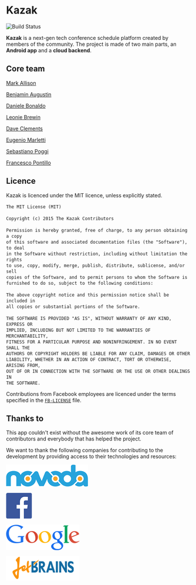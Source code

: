 # Kazak
![Build Status](https://ci.stylingandroid.com/jenkins/buildStatus/icon?job=droidcon-app "Build Status")

**Kazak** is a next-gen tech conference schedule platform created by members of the community. The project is made of two main parts, an **Android app** and a **cloud backend**.

## Core team
[Mark Allison](http://github.com/StylingAndroid)

[Benjamin Augustin](http://github.com/Dorvaryn)

[Daniele Bonaldo](http://github.com/danybony)

[Leonie Brewin](http://github.com/leoniebrewin)

[Dave Clements](http://github.com/DigitalPencils)

[Eugenio Marletti](http://github.com/Takhion)

[Sebastiano Poggi](http://github.com/rock3r)

[Francesco Pontillo](http://github.com/frapontillo)

## Licence

Kazak is licenced under the MIT licence, unless explicitly stated.

	The MIT License (MIT)

	Copyright (c) 2015 The Kazak Contributors

	Permission is hereby granted, free of charge, to any person obtaining a copy
	of this software and associated documentation files (the "Software"), to deal
	in the Software without restriction, including without limitation the rights
	to use, copy, modify, merge, publish, distribute, sublicense, and/or sell
	copies of the Software, and to permit persons to whom the Software is
	furnished to do so, subject to the following conditions:

	The above copyright notice and this permission notice shall be included in
	all copies or substantial portions of the Software.

	THE SOFTWARE IS PROVIDED "AS IS", WITHOUT WARRANTY OF ANY KIND, EXPRESS OR
	IMPLIED, INCLUDING BUT NOT LIMITED TO THE WARRANTIES OF MERCHANTABILITY,
	FITNESS FOR A PARTICULAR PURPOSE AND NONINFRINGEMENT. IN NO EVENT SHALL THE
	AUTHORS OR COPYRIGHT HOLDERS BE LIABLE FOR ANY CLAIM, DAMAGES OR OTHER
	LIABILITY, WHETHER IN AN ACTION OF CONTRACT, TORT OR OTHERWISE, ARISING FROM,
	OUT OF OR IN CONNECTION WITH THE SOFTWARE OR THE USE OR OTHER DEALINGS IN
	THE SOFTWARE.

Contributions from Facebook employees are licenced under the terms specified in the
[`FB-LICENSE`](FB-LICENSE) file.

## Thanks to

This app couldn't exist without the awesome work of its core team of contributors and everybody that has helped the project.

We want to thank the following companies for contributing to the development by providing access to their technologies and
resources:

[![](docs/logo_novoda.png)](http://www.novoda.com)

[![](docs/logo_facebook.png)](http://www.facebook.com)

[![](docs/logo_google.png)](http://www.google.com)

[![](docs/logo_jetbrains.png)](http://www.jetbrains.com)
